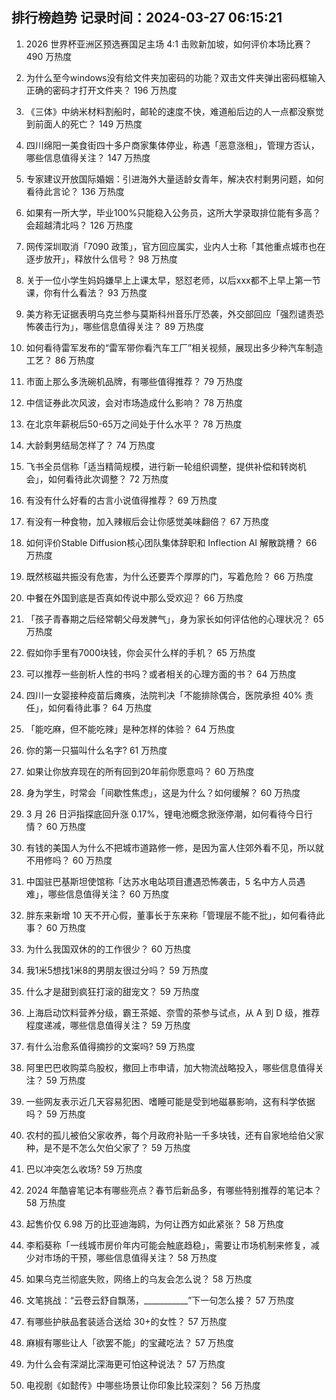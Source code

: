 
## 排行榜趋势 记录时间：2024-03-27 06:15:21
  
  1. 2026 世界杯亚洲区预选赛国足主场 4:1 击败新加坡，如何评价本场比赛？ 490 万热度
    
  2. 为什么至今windows没有给文件夹加密码的功能？双击文件夹弹出密码框输入正确的密码才打开文件夹？ 196 万热度
    
  3. 《三体》中纳米材料割船时，邮轮的速度不快，难道船后边的人一点都没察觉到前面人的死亡？ 149 万热度
    
  4. 四川绵阳一美食街四十多户商家集体停业，称遇「恶意涨租」，管理方否认，哪些信息值得关注？ 147 万热度
    
  5. 专家建议开放国际婚姻：引进海外大量适龄女青年，解决农村剩男问题，如何看待此言论？ 136 万热度
    
  6. 如果有一所大学，毕业100%只能稳入公务员，这所大学录取排位能有多高？会超越清北吗？ 126 万热度
    
  7. 网传深圳取消「7090 政策」，官方回应属实，业内人士称「其他重点城市也在逐步放开」，释放什么信号？ 98 万热度
    
  8. 关于一位小学生妈妈嫌早上上课太早，怒怼老师，以后xxx都不上早上第一节课，你有什么看法？ 93 万热度
    
  9. 美方称无证据表明乌克兰参与莫斯科州音乐厅恐袭，外交部回应「强烈谴责恐怖袭击行为」，哪些信息值得关注？ 89 万热度
    
  10. 如何看待雷军发布的“雷军带你看汽车工厂”相关视频，展现出多少种汽车制造工艺？ 86 万热度
    
  11. 市面上那么多洗碗机品牌，有哪些值得推荐？ 79 万热度
    
  12. 中信证券此次风波，会对市场造成什么影响？ 78 万热度
    
  13. 在北京年薪税后50-65万之间处于什么水平？ 78 万热度
    
  14. 大龄剩男结局怎样了？ 74 万热度
    
  15. 飞书全员信称「适当精简规模，进行新一轮组织调整，提供补偿和转岗机会」，如何看待此次调整？ 72 万热度
    
  16. 有没有什么好看的古言小说值得推荐？ 69 万热度
    
  17. 有没有一种食物，加入辣椒后会让你感觉美味翻倍？ 67 万热度
    
  18. 如何评价Stable Diffusion核心团队集体辞职和 Inflection AI 解散跳槽？ 66 万热度
    
  19. 既然核磁共振没有危害，为什么还要弄个厚厚的门，写着危险？ 66 万热度
    
  20. 中餐在外国到底是否真如传说中那么受欢迎？ 66 万热度
    
  21. 「孩子青春期之后经常朝父母发脾气」，身为家长如何评估他的心理状况？ 65 万热度
    
  22. 假如你手里有7000块钱，你会买什么样的手机？ 65 万热度
    
  23. 可以推荐一些剖析人性的书吗？或者相关的心理方面的书？ 64 万热度
    
  24. 四川一女婴接种疫苗后瘫痪，法院判决「不能排除偶合，医院承担 40% 责任」，如何看待此事？ 64 万热度
    
  25. 「能吃麻，但不能吃辣」是种怎样的体验？ 64 万热度
    
  26. 你的第一只猫叫什么名字? 61 万热度
    
  27. 如果让你放弃现在的所有回到20年前你愿意吗？ 60 万热度
    
  28. 身为学生，时常会「间歇性焦虑」，这是为什么？如何缓解？ 60 万热度
    
  29. 3 月 26 日沪指探底回升涨 0.17%，锂电池概念掀涨停潮，如何看待今日行情？ 60 万热度
    
  30. 有钱的美国人为什么不把城市道路修一修，是因为富人住郊外看不见，所以就不用修吗？ 60 万热度
    
  31. 中国驻巴基斯坦使馆称「达苏水电站项目遭遇恐怖袭击，5 名中方人员遇难」，哪些信息值得关注？ 60 万热度
    
  32. 胖东来新增 10 天不开心假，董事长于东来称「管理层不能不批」，如何看待此事？ 60 万热度
    
  33. 为什么我国双休的的工作很少？ 60 万热度
    
  34. 我1米5想找1米8的男朋友很过分吗？ 59 万热度
    
  35. 什么才是甜到疯狂打滚的甜宠文？ 59 万热度
    
  36. 上海启动饮料营养分级，霸王茶姬、奈雪的茶参与试点，从 A 到 D 级，推荐程度递减，哪些信息值得关注？ 59 万热度
    
  37. 有什么治愈系值得摘抄的文案吗? 59 万热度
    
  38. 阿里巴巴收购菜鸟股权，撤回上市申请，加大物流战略投入，哪些信息值得关注？ 59 万热度
    
  39. 一些网友表示近几天容易犯困、嗜睡可能是受到地磁暴影响，这有科学依据吗？ 59 万热度
    
  40. 农村的孤儿被伯父家收养，每个月政府补贴一千多块钱，还有自家地给伯父家种，是不是不怎么欠伯父家了？ 59 万热度
    
  41. 巴以冲突怎么收场? 59 万热度
    
  42. 2024 年酷睿笔记本有哪些亮点？春节后新品多，有哪些特别推荐的笔记本？ 58 万热度
    
  43. 起售价仅 6.98 万的比亚迪海鸥，为何让西方如此紧张？ 58 万热度
    
  44. 李稻葵称「一线城市房价年内可能会触底趋稳」，需要让市场机制来修复，减少对市场的干预，哪些信息值得关注？ 58 万热度
    
  45. 如果乌克兰彻底失败，网络上的乌友会怎么说？ 58 万热度
    
  46. 文笔挑战：“云卷云舒自飘荡，___________”下一句怎么接？ 57 万热度
    
  47. 有哪些护肤品套装适合送给 30+的女性？ 57 万热度
    
  48. 麻椒有哪些让人「欲罢不能」的宝藏吃法？ 57 万热度
    
  49. 为什么会有深湖比深海更可怕这种说法？ 57 万热度
    
  50. 电视剧《如懿传》中哪些场景让你印象比较深刻？ 56 万热度
    